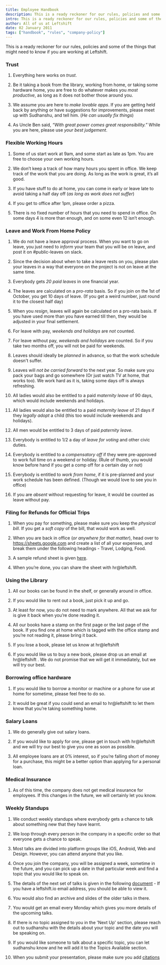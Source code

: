 ```yaml
---
title: Employee Handbook
description: This is a ready reckoner for our rules, policies and some of the things that might need to know if you are working at Leftshift.
intro: This is a ready reckoner for our rules, policies and some of the things that might need to know if you are working at Leftshift.
author: All of us at Leftshift
date: 02 January 2011
tags: ["handbook", "rules", "company-policy"]
---
```


This is a ready reckoner for our rules, policies and some of the things that might need to know if you are working at Leftshift.

### Trust

1. Everything here works on _trust_.

2. Be it taking a book from the library, working from home, or taking some hardware home, you are free to do whatever makes you _most productive_, as long as it does not bother those around you.

3. We assume you are here to _make lovable apps_. If you are getting held back by anything or have suggestions for improvements, please meet up with Sudhanshu, and tell him. (_He can usually fix things_)

4. As Uncle Ben said, _“With great power comes great responsibility.”_ While you are here, please use _your best judgement_.

### Flexible Working Hours

1. Some of us start work at 9am, and some start as late as 1pm. You are free to choose your own working hours.

2. We don’t keep a track of how many hours you spent in office. We keep track of the work that you are doing. As long as the work is great, it’s all good.

3. If you have stuff to do at home, you can come in early or leave late to avoid taking a half day off (_as long as work does not suffer_)

4. If you get to office after 1pm, please order a pizza.

5. There is no fixed number of hours that you need to spend in office. On some days 4 is more than enough, and on some even 12 isn’t enough.

### Leave and Work From Home Policy

1. We do not have a leave approval process. When you want to go on leave, you just need to _inform_ your team that you will be on leave, and post it on #public-leaves on slack.

2. Since the decision about when to take a leave rests on you, please plan your leaves in a way that everyone on the project is not on leave at the same time.

3. Everybody gets _20 paid leaves_ in one financial year.

4. The leaves are calculated on a _pro-rata_ basis. So if you join on the 1st of October, you get 10 days of leave. (If you get a weird number, just round it to the closest half day)

5. When you _resign_, leaves will again be calculated on a pro-rata basis. If you have used more than you have earned till then, they would be adjusted in your final settlement.

6. For leave with pay, _weekends and holidays_ are _not_ counted.

7. For leave without pay, _weekends and holidays_ are counted. So if you take two months off, you will not be paid for weekends.

8. Leaves should ideally be _planned_ in advance, so that the work schedule doesn't suffer.

9. Leaves will _not be carried forward_ to the next year. So make sure you pack your bags and go somewhere (Or just watch TV at home, that works too). We work hard as it is, taking some days off is always refreshing.

10. All ladies would also be entitled to a paid _maternity leave_ of 90 days, which would include weekends and holidays.

11. All ladies would also be entitled to a paid _maternity leave_ of 21 days if they _legally adopt_ a child (this too would include weekends and holidays).

12. All men would be entitled to 3 days of paid _paternity leave_.

13. Everybody is entitled to 1/2 a day of _leave for voting_ and other civic duties.

14. Everybody is entitled to a _compensatory off_ if they were pre-approved to work full time on a weekend or holiday. (Rule of thumb, you would know before hand if you get a comp off for a certain day or not)

15. Everybody is entitled to _work from home_, if it is pre-planned and your work schedule has been defined. (Though we would love to see you in office)

16. If you are _absent_ without requesting for leave, it would be counted as leave without pay.

### Filing for Refunds for Official Trips

1. When you pay for something, please make sure you keep the _physical bill_. If you get a _soft copy_ of the bill, that would work as well.

2. When you are back in office (_or anywhere for that matter_), head over to https://sheets.google.com and create a list of all your expenses, and break them under the following headings - Travel, Lodging, Food.

3. A sample refund sheet is given [here](https://docs.google.com/spreadsheets/d/1rxrx8gDOx4SXCpog4ajDsGnTHxoCLquVANdZCids6F0/edit).

4. When you’re done, you can share the sheet with hr@leftshift.

### Using the Library

1. All our books can be found in the shelf, or generally around in office.

2. If you would like to rent out a book, just pick it up and go.

3. At least for now, you do not need to mark anywhere. All that we ask for is give it back when you’re done reading it.

4. All our books have a stamp on the first page or the last page of the book. If you find one at home which is tagged with the office stamp and you’re not reading it, please bring it back.

5. If you lose a book, please let us know at hr@leftshift

6. If you would like us to buy a new book, please drop us an email at hr@leftshift . We do not promise that we will get it immediately, but we will try our best.

### Borrowing office hardware

1. If you would like to borrow a monitor or machine or a phone for use at home for sometime, please feel free to do so.

2. It would be great if you could send an email to hr@leftshift to let them know that you’re taking something home.

### Salary Loans

1. We do generally give out salary loans.

2. If you would like to apply for one, please get in touch with hr@leftshift and we will try our best to give you one as soon as possible.

3. All employee loans are at 0% interest, so if you’re falling short of money for a purchase, this might be a better option than applying for a personal loan.

### Medical Insurance

1. As of this time, the company does not get medical insurance for employees. If this changes in the future, we will certainly let you know.

### Weekly Standups

1. We conduct weekly standups where everybody gets a chance to talk about something new that they have learnt.

2. We loop through every person in the company in a specific order so that everyone gets a chance to speak.

3. Most talks are divided into platform groups like iOS, Android, Web and Design. However, you can attend anyone that you like.

4. Once you join the company, you will be assigned a week, sometime in the future, and you can pick up a date in that particular week and find a topic that you would like to speak on.

5. The details of the next set of talks is given in the following [document](https://docs.google.com/a/leftshift.io/spreadsheets/d/10DzJXEw9-baoovJ13_v1H5hVivTV3TZiHZv8Gv9u0zc/edit?usp=sharing) - If you have a leftshift.io email address, you should be able to view it.

6. You would also find an archive and slides of the older talks in there.

7. You would get an email every Monday which gives you more details of the upcoming talks.

8. If there is no topic assigned to you in the 'Next Up' section, please reach out to sudhanshu with the details about your topic and the date you will be speaking on.

9. If you would like someone to talk about a specific topic, you can let sudhanshu know and he will add it to the Topics Available section.

10. When you submit your presentation, please make sure you add [citations](http://www.plagiarism.org/citing-sources/whats-a-citation)
